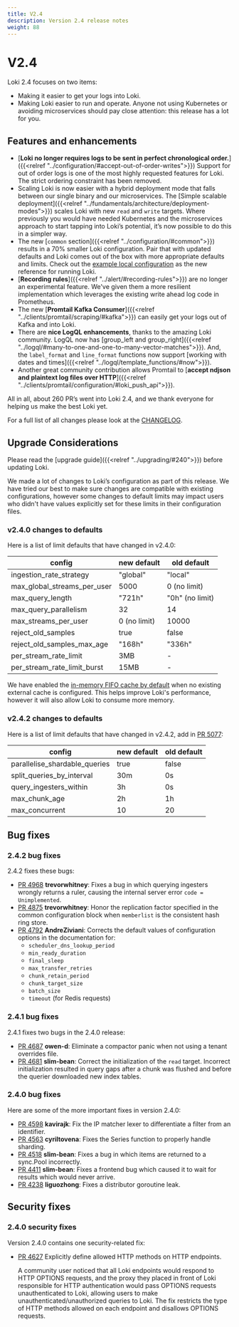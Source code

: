 ```yaml
---
title: V2.4
description: Version 2.4 release notes
weight: 88
---
```


# V2.4

Loki 2.4 focuses on two items:

* Making it easier to get your logs into Loki. 
* Making Loki easier to run and operate. Anyone not using Kubernetes or avoiding microservices should pay close attention: this release has a lot for you.

## Features and enhancements

* [**Loki no longer requires logs to be sent in perfect chronological order.**]({{<relref "../configuration/#accept-out-of-order-writes">}}) Support for out of order logs is one of the most highly requested features for Loki. The strict ordering constraint has been removed.
* Scaling Loki is now easier with a hybrid deployment mode that falls between our single binary and our microservices. The [Simple scalable deployment]({{<relref "../fundamentals/architecture/deployment-modes">}}) scales Loki with new `read` and `write` targets. Where previously you would have needed Kubernetes and the microservices approach to start tapping into Loki’s potential, it’s now possible to do this in a simpler way.
* The new [`common` section]({{<relref "../configuration/#common">}}) results in a 70% smaller Loki configuration. Pair that with updated defaults and Loki comes out of the box with more appropriate defaults and limits. Check out the [example local configuration](https://github.com/grafana/loki/blob/main/cmd/loki/loki-local-config.yaml) as the new reference for running Loki.
* [**Recording rules**]({{<relref "../alert/#recording-rules">}}) are no longer an experimental feature. We've given them a more resilient implementation which leverages the existing write ahead log code in Prometheus.
* The new [**Promtail Kafka Consumer**]({{<relref "../clients/promtail/scraping/#kafka">}}) can easily get your logs out of Kafka and into Loki.
* There are **nice LogQL enhancements**, thanks to the amazing Loki community. LogQL now has [group_left and group_right]({{<relref "../logql/#many-to-one-and-one-to-many-vector-matches">}}). And, the `label_format` and `line_format` functions now support [working with dates and times]({{<relref "../logql/template_functions/#now">}}).
* Another great community contribution allows Promtail to [**accept ndjson and plaintext log files over HTTP**]({{<relref "../clients/promtail/configuration/#loki_push_api">}}).

All in all, about 260 PR’s went into Loki 2.4, and we thank everyone for helping us make the best Loki yet.

For a full list of all changes please look at the [CHANGELOG](https://github.com/grafana/loki/blob/main/CHANGELOG.md#240-20211105).

## Upgrade Considerations

Please read the [upgrade guide]({{<relref "../upgrading/#240">}}) before updating Loki.

We made a lot of changes to Loki’s configuration as part of this release.
We have tried our best to make sure changes are compatible with existing configurations, however some changes to default limits may impact users who didn't have values explicitly set for these limits in their configuration files.

### v2.4.0 changes to defaults

Here is a list of limit defaults that have changed in v2.4.0:

| config | new default | old default |
| --- | --- | --- |
| ingestion_rate_strategy | "global" | "local" |
| max_global_streams_per_user | 5000 | 0 (no limit) |
| max_query_length | "721h" | "0h" (no limit) |
| max_query_parallelism | 32 | 14 |
| max_streams_per_user | 0 (no limit) | 10000 |
| reject_old_samples | true | false |
| reject_old_samples_max_age | "168h" | "336h" |
| per_stream_rate_limit | 3MB | - |
| per_stream_rate_limit_burst | 15MB | - |

We have enabled the [in-memory FIFO cache by default](https://github.com/grafana/loki/pull/4519) when no existing external cache is configured. This helps improve Loki's performance, however it will also allow Loki to consume more memory.

### v2.4.2 changes to defaults

Here is a list of limit defaults that have changed in v2.4.2, add in [PR 5077](https://github.com/grafana/loki/pull/5077):

| config | new default | old default |
| --- | --- | --- |
| parallelise_shardable_queries | true | false |
| split_queries_by_interval | 30m | 0s |
| query_ingesters_within | 3h | 0s |
| max_chunk_age | 2h | 1h |
| max_concurrent | 10 | 20 |

## Bug fixes

### 2.4.2 bug fixes
2.4.2 fixes these bugs:

- [PR 4968](https://github.com/grafana/loki/pull/4968) **trevorwhitney**: Fixes a bug in which querying ingesters wrongly returns a ruler,
causing the internal server error `code = Unimplemented`.
- [PR 4875](https://github.com/grafana/loki/pull/4875) **trevorwhitney**: Honor the replication factor specified in the common configuration block when `memberlist` is the consistent hash ring store.
- [PR 4792](https://github.com/grafana/loki/pull/4792) **AndreZiviani**: Corrects the default values of configuration options in the documentation for:
    - `scheduler_dns_lookup_period` 
    - `min_ready_duration` 
    - `final_sleep` 
    - `max_transfer_retries` 
    - `chunk_retain_period` 
    - `chunk_target_size` 
    - `batch_size` 
    - `timeout` (for Redis requests) 

### 2.4.1 bug fixes

2.4.1 fixes two bugs in the 2.4.0 release:

* [PR 4687](https://github.com/grafana/loki/pull/4687) **owen-d**: Eliminate a compactor panic when not using a tenant overrides file.
* [PR 4681](https://github.com/grafana/loki/pull/4681) **slim-bean**: Correct the initialization of the `read` target. Incorrect initialization resulted in query gaps after a chunk was flushed and before the querier downloaded new index tables.

### 2.4.0 bug fixes

Here are some of the more important fixes in version 2.4.0:

* [PR 4598](https://github.com/grafana/loki/pull/4598) **kavirajk**: Fix the IP matcher lexer to differentiate a filter from an identifier.
* [PR 4563](https://github.com/grafana/loki/pull/4563) **cyriltovena**: Fixes the Series function to properly handle sharding.
* [PR 4518](https://github.com/grafana/loki/pull/4518) **slim-bean**: Fixes a bug in which items are returned to a sync.Pool incorrectly.
* [PR 4411](https://github.com/grafana/loki/pull/4411) **slim-bean**: Fixes a frontend bug which caused it to wait for results which would never arrive.
* [PR 4238](https://github.com/grafana/loki/pull/4238) **liguozhong**: Fixes a distributor goroutine leak.

## Security fixes

### 2.4.0 security fixes

Version 2.4.0 contains one security-related fix:

* [PR 4627](https://github.com/grafana/loki/pull/4627) Explicitly define allowed HTTP methods on HTTP endpoints.

    A community user noticed that all Loki endpoints would respond to HTTP OPTIONS requests, and the proxy they placed in front of Loki responsible for HTTP authentication would pass OPTIONS requests unauthenticated to Loki, allowing users to make unauthenticated/unauthorized queries to Loki. The fix restricts the type of HTTP methods allowed on each endpoint and disallows OPTIONS requests.

